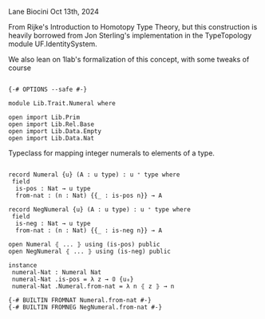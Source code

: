 Lane Biocini
Oct 13th, 2024

From Rijke's Introduction to Homotopy Type Theory, but this construction is
heavily borrowed from Jon Sterling's implementation in the TypeTopology module
UF.IdentitySystem.

We also lean on 1lab's formalization of this concept, with some tweaks of course

```

{-# OPTIONS --safe #-}

module Lib.Trait.Numeral where

open import Lib.Prim
open import Lib.Rel.Base
open import Lib.Data.Empty
open import Lib.Data.Nat

```

Typeclass for mapping integer numerals to elements of a type.

```

record Numeral {u} (A : u type) : u ⁺ type where
 field
  is-pos : Nat → u type
  from-nat : (n : Nat) {{_ : is-pos n}} → A

record NegNumeral {u} (A : u type) : u ⁺ type where
 field
  is-neg : Nat → u type
  from-nat : (n : Nat) {{_ : is-neg n}} → A

open Numeral ⦃ ... ⦄ using (is-pos) public
open NegNumeral ⦃ ... ⦄ using (is-neg) public

instance
 numeral-Nat : Numeral Nat
 numeral-Nat .is-pos = λ z → 𝟘 {u₀}
 numeral-Nat .Numeral.from-nat = λ n ⦃ z ⦄ → n

{-# BUILTIN FROMNAT Numeral.from-nat #-}
{-# BUILTIN FROMNEG NegNumeral.from-nat #-}
